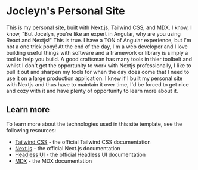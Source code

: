# Jocleyn's Personal Site

This is my personal site, built with Next.js, Tailwind CSS, and MDX. I know, I know, "But Jocelyn, you're like an expert in Angular, why are you using React and Nextjs!"
This is true. I have a TON of Angular experience, but I'm not a one trick pony! At the end of the day, I'm a web developer and I love building useful things with software and a framework or library
is simply a tool to help you build. A good craftsman has many tools in thier toolbelt and whilst I don't
get the opportunity to work with Nextjs professionally, I like to pull it out and sharpen my tools
for when the day does come that I need to use it on a large production application. I knew if I built my personal site with Nextjs and thus have to maintain it over time,
I'd be forced to get nice and cozy with it and have plenty of opportunity to learn more about it.

## Learn more

To learn more about the technologies used in this site template, see the following resources:

- [Tailwind CSS](https://tailwindcss.com/docs) - the official Tailwind CSS documentation
- [Next.js](https://nextjs.org/docs) - the official Next.js documentation
- [Headless UI](https://headlessui.dev) - the official Headless UI documentation
- [MDX](https://mdxjs.com) - the MDX documentation
